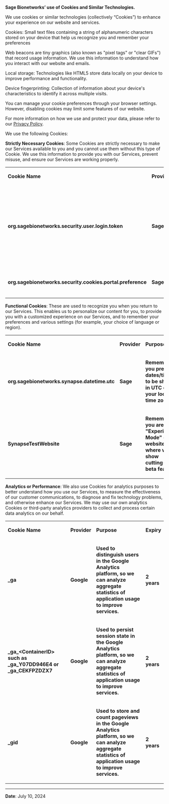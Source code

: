**Sage Bionetworks’ use of Cookies and Similar Technologies.**

We use cookies or similar technologies (collectively “Cookies”) to
enhance your experience on our website and services.

Cookies: Small text files containing a string of alphanumeric characters
stored on your device that help us recognize you and remember your
preferences

Web beacons are tiny graphics (also known as "pixel tags" or "clear
GIFs") that record usage information. We use this information to
understand how you interact with our website and emails.

Local storage: Technologies like HTML5 store data locally on your device
to improve performance and functionality.

Device fingerprinting: Collection of information about your device's
characteristics to identify it across multiple visits.

You can manage your cookie preferences through your browser settings.
However, disabling cookies may limit some features of our website.

For more information on how we use and protect your data, please refer
to our [<u>Privacy
Policy</u>](https://s3.amazonaws.com/static.synapse.org/governance/SynapsePrivacyPolicy.pdf).

We use the following Cookies:

**Strictly Necessary Cookies**: Some Cookies are strictly necessary to
make our Services available to you and you cannot use them without this
type of Cookie. We use this information to provide you with our
Services, prevent misuse, and ensure our Services are working properly.

 

<table style="width:100%;">
<colgroup>
<col style="width: 40%" />
<col style="width: 12%" />
<col style="width: 34%" />
<col style="width: 13%" />
</colgroup>
<tbody>
<tr>
<td style="text-align: left;">
<p><strong>Cookie Name</strong></p>
</td>
<td style="text-align: left;">
<p><strong>Provider</strong></p>
</td>
<td style="text-align: left;">
<p><strong>Purpose</strong></p>
</td>
<td style="text-align: left;">
<p><strong>Expiry</strong></p>
</td>
</tr>
<tr>
<td style="text-align: left;">
<p><strong>org.sagebionetworks.security.user.login.token</strong></p>
</td>
<td style="text-align: left;">
<p><strong>Sage</strong></p>
</td>
<td style="text-align: left;">
<p><strong>This Secure HttpOnly cookie tracks user login
state</strong></p>
</td>
<td style="text-align: left;">
<p><strong>10 days, but the access token is invalid after 24
hours.</strong></p>
</td>
</tr>
<tr>
<td style="text-align: left;">
<p><strong>org.sagebionetworks.security.cookies.portal.preference</strong></p>
</td>
<td style="text-align: left;">
<p><strong>Sage</strong></p>
</td>
<td style="text-align: left;">
<p><strong>Remember your cookie preferences</strong></p>
</td>
<td style="text-align: left;"><strong>1 year</strong></td>
</tr>
</tbody>
</table>

>  

**Functional Cookies**: These are used to recognize you when you return
to our Services. This enables us to personalize our content for you, to
provide you with a customized experience on our Services, and to
remember your preferences and various settings (for example, your choice
of language or region).

 

<table>
<colgroup>
<col style="width: 41%" />
<col style="width: 12%" />
<col style="width: 35%" />
<col style="width: 10%" />
</colgroup>
<tbody>
<tr>
<td style="text-align: left;">
<p><strong>Cookie Name</strong></p>
</td>
<td style="text-align: left;">
<p><strong>Provider</strong></p>
</td>
<td style="text-align: left;">
<p><strong>Purpose</strong></p>
</td>
<td style="text-align: left;">
<p><strong>Expiry</strong></p>
</td>
</tr>
<tr>
<td style="text-align: left;">
<p><strong>org.sagebionetworks.synapse.datetime.utc</strong></p>
</td>
<td style="text-align: left;">
<p><strong>Sage</strong></p>
</td>
<td style="text-align: left;">
<p><strong>Remember if you prefer dates/times to be shown in UTC or in
your local time zone.</strong></p>
</td>
<td style="text-align: left;">
<p><strong>1 year</strong></p>
</td>
</tr>
<tr>
<td style="text-align: left;">
<p><strong>SynapseTestWebsite</strong></p>
</td>
<td style="text-align: left;">
<p><strong>Sage</strong></p>
</td>
<td style="text-align: left;">
<p><strong>Remember if you are in "Experimental Mode" on the website,
where we show cutting-edge beta features</strong></p>
</td>
<td style="text-align: left;">
<p><strong>Session</strong></p>
</td>
</tr>
</tbody>
</table>

>  

**Analytics or Performance**: We also use Cookies for analytics purposes
to better understand how you use our Services, to measure the
effectiveness of our customer communications, to diagnose and fix
technology problems, and otherwise enhance our Services. We may use our
own analytics Cookies or third-party analytics providers to collect and
process certain data analytics on our behalf.

 

<table style="width:100%;">
<colgroup>
<col style="width: 42%" />
<col style="width: 11%" />
<col style="width: 35%" />
<col style="width: 11%" />
</colgroup>
<tbody>
<tr>
<td style="text-align: left;">
<p><strong>Cookie Name</strong></p>
</td>
<td style="text-align: left;">
<p><strong>Provider</strong></p>
</td>
<td style="text-align: left;">
<p><strong>Purpose</strong></p>
</td>
<td style="text-align: left;">
<p><strong>Expiry</strong></p>
</td>
</tr>
<tr>
<td style="text-align: left;">
<p><strong>_ga</strong></p>
</td>
<td style="text-align: left;">
<p><strong>Google</strong></p>
</td>
<td style="text-align: left;">
<p><strong>Used to distinguish users in the Google Analytics platform,
so we can analyze aggregate statistics of application usage to improve
services.</strong></p>
</td>
<td style="text-align: left;">
<p><strong>2 years</strong></p>
</td>
</tr>
<tr>
<td style="text-align: left;">
<p><strong>_ga_&lt;ContainerID&gt; such as _ga_Y07DD946E4 or
_ga_CEKFPZDZX7</strong></p>
</td>
<td style="text-align: left;">
<p><strong>Google</strong></p>
</td>
<td style="text-align: left;">
<p><strong>Used to persist session state in the Google Analytics
platform, so we can analyze aggregate statistics of application usage to
improve services.</strong></p>
</td>
<td style="text-align: left;">
<p><strong>2 years</strong></p>
</td>
</tr>
<tr>
<td style="text-align: left;">
<p><strong>_gid</strong></p>
</td>
<td style="text-align: left;">
<p><strong>Google</strong></p>
</td>
<td style="text-align: left;">
<p><strong>Used to store and count pageviews in the Google Analytics
platform, so we can analyze aggregate statistics of application usage to
improve services.</strong></p>
</td>
<td style="text-align: left;">
<p><strong> 2 years</strong></p>
</td>
</tr>
</tbody>
</table>

** **

 

**Date**:  July 10, 2024